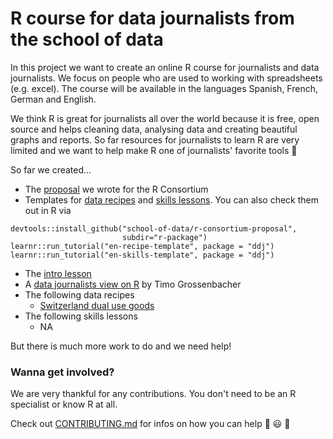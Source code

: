 # R course for data journalists from the school of data

In this project we want to create an online R course for journalists and data journalists. We focus on people who are used to working with spreadsheets (e.g. excel). The course will be available in the languages Spanish, French, German and English.

We think R is great for journalists all over the world because it is free, open source and helps cleaning data, analysing data and creating beautiful graphs and reports. So far resources for journalists to learn R are very limited and we want to help make R one of journalists' favorite tools :tada:


So far we created...

- The [proposal](https://github.com/school-of-data/r-consortium-proposal/blob/master/proposal.md) 
we wrote for the R Consortium
- Templates for [data recipes](https://github.com/school-of-data/r-consortium-proposal/tree/master/r-package/inst/tutorials/en-recipe-template)
and [skills lessons](https://github.com/school-of-data/r-consortium-proposal/tree/master/r-package/inst/tutorials/en-skills-template). You can also check them out in R via
```
devtools::install_github("school-of-data/r-consortium-proposal", 
                         subdir="r-package")
learnr::run_tutorial("en-recipe-template", package = "ddj")
learnr::run_tutorial("en-skills-template", package = "ddj")
```
- The [intro lesson](https://github.com/school-of-data/r-consortium-proposal/blob/master/material/lessons/Introduction.Rmd)
- A [data journalists view on R](https://github.com/school-of-data/r-consortium-proposal/blob/master/material/lessons/why_use_R.md) by Timo Grossenbacher
- The following data recipes
    + [Switzerland dual use goods](https://github.com/school-of-data/r-consortium-proposal/blob/master/material/lessons/switzerland-dual-use/recipe_switzerland-dual-use.Rmd)
- The following skills lessons 
    + NA
  
 But there is much more work to do and we need help!
 
 
 ### Wanna get involved?
 
We are very thankful for any contributions. You don't need to be an R specialist or know R at all. 
 
Check out [CONTRIBUTING.md](https://github.com/school-of-data/r-consortium-proposal/blob/master/CONTRIBUTING.md) for infos on how you can help :cake: :smiley: :clap:
